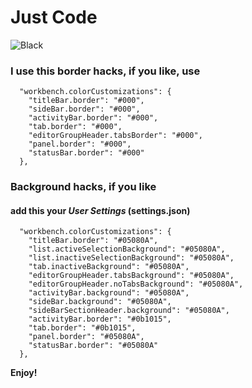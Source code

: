 # Just Code

![Black](https://raw.githubusercontent.com/psxcode/justcode-theme/master/images/justcode.jpg)

### I use this border hacks, if you like, use

```
  "workbench.colorCustomizations": {
    "titleBar.border": "#000",
    "sideBar.border": "#000",
    "activityBar.border": "#000",
    "tab.border": "#000",
    "editorGroupHeader.tabsBorder": "#000",
    "panel.border": "#000",
    "statusBar.border": "#000"
  },
```

### Background hacks, if you like

#### add this your **_User Settings_** (settings.json)

```
  "workbench.colorCustomizations": {
    "titleBar.border": "#05080A",
    "list.activeSelectionBackground": "#05080A",
    "list.inactiveSelectionBackground": "#05080A",
    "tab.inactiveBackground": "#05080A",
    "editorGroupHeader.tabsBackground": "#05080A",
    "editorGroupHeader.noTabsBackground": "#05080A",
    "activityBar.background": "#05080A",
    "sideBar.background": "#05080A",
    "sideBarSectionHeader.background": "#05080A",
    "activityBar.border": "#0b1015",
    "tab.border": "#0b1015",
    "panel.border": "#05080A",
    "statusBar.border": "#05080A"
  },
```

**Enjoy!**
